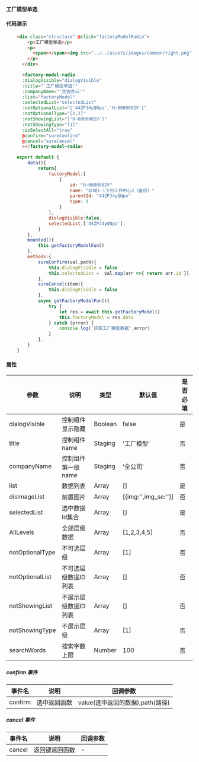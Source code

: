 #### 工厂模型单选

<ClientOnly>
  <componentsMobile-factoryModelRadio-demo />
</ClientOnly>

#### 代码演示


``` html
    <div class="structure" @click="factoryModelRadio">
        <p>工厂模型单选</p>
        <p>
          <span></span><img src="../../assets/images/common/right.png" alt="">
        </p>
      </div>

      <factory-model-radio
      :dialogVisible="dialogVisible" 
      :title="'工厂模型单选'"
      :companyName="'文谷亦云'"
      :list="factoryModel"
      :selectedList="selectedList"
      :notOptionalList="['44ZPJ4yQNpo','H~0000002V']"
      :notOptionalType="[1,2]"
      :notShowingList="['H~0000002V']"
      :notShowingType="[1]"
      :isSelectAll="true"
      @confirm="sureConfirm"
      @cancel="sureCancel"
      ></factory-model-radio>
```
``` js
    export default {
        data(){
            return{
                factoryModel:[
                    {
                        id: "H~0000002V"
                        name: "区域1-1下的工作中心2（备份）"
                        parentId: "44ZPJ4yQNpo"
                        type: 4
                    }
                ],
                dialogVisible:false,
                selectedList:['44ZPJ4yQNpo'],
            }
        },
        mounted(){
            this.getFactoryModelFun()
        },
        methods:{
            sureConfirm(val,path){
                this.dialogVisible = false
                this.selectedList =  val.map(arr =>{ return arr.id })
            },
            sureCancel(item){
                this.dialogVisible = false
            },
            async getFactoryModelFun(){
                try {
                    let res = await this.getFactoryModel()
                    this.factoryModel = res.data
                } catch (error) {
                    console.log('获取工厂模型数据',error)
                }
            },
        }
    }
```
<!-- #### 工厂模型（多选） -->


#### 属性

|参数|说明|类型|默认值|是否必填|
| ----- | ----- | ----- | ----- | ----- |
|dialogVisible|控制组件显示隐藏|Boolean|false|是|
|title|控制组件name|Staging|'工厂模型'|否|
|companyName|控制组件第一级name|Staging|'全公司'|否|
|list|数据列表|Array|[]|是|
|disImageList|前置图片|Array|[{img:'',img_se:''}]|否|
|selectedList|选中数据Id集合|Array|[]|是|
|AllLevels|全部层级数据|Array|[1,2,3,4,5]|否|
|notOptionalType|不可选层级|Array|[1]|否|
|notOptionalList|不可选层级数据ID列表|Array|[]|否|
|notShowingList|不展示层级数据ID列表|Array|[]|否|
|notShowingType|不展示层级|Array|[1]|否|
|searchWords|搜索字数上限|Number|100|否|

##### confirm 事件

|事件名|说明|回调参数|
| ----- | ----- | ----- |
|confirm|选中返回函数|value(选中返回的数据),path(路径)|
##### cancel 事件

|事件名|说明|回调参数|
| ----- | ----- | ----- |
|cancel|返回键返回函数|-|

